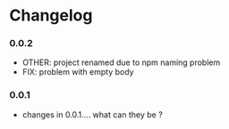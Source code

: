 # Changelog

### 0.0.2

- OTHER: project renamed due to npm naming problem
- FIX: problem with empty body

### 0.0.1

- changes in 0.0.1.... what can they be ?

